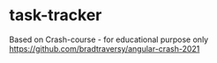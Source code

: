 # task-tracker
Based on Crash-course - for educational purpose only
https://github.com/bradtraversy/angular-crash-2021
